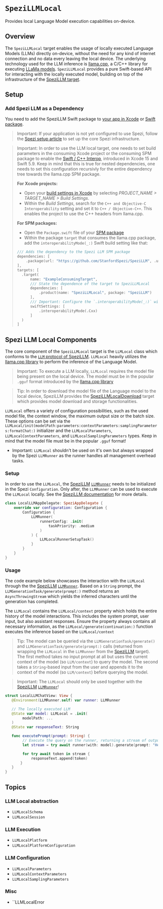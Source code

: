 # ``SpeziLLMLocal``

<!--
#
# This source file is part of the Stanford Spezi open source project
#
# SPDX-FileCopyrightText: 2023 Stanford University and the project authors (see CONTRIBUTORS.md)
#
# SPDX-License-Identifier: MIT
#       
-->

Provides local Language Model execution capabilities on-device.

## Overview

The ``SpeziLLMLocal`` target enables the usage of locally executed Language Models (LLMs) directly on-device, without the need for any kind of internet connection and no data every leaving the local device. The underlying technology used for the LLM inference is [llama.cpp](https://github.com/ggerganov/llama.cpp), a C/C++ library for executing [LLaMa models](https://ai.meta.com/llama/). ``SpeziLLMLocal`` provides a pure Swift-based API for interacting with the locally executed model, building on top of the infrastructure of the [SpeziLLM target](https://swiftpackageindex.com/stanfordspezi/spezillm/documentation/spezillm).

## Setup

### Add Spezi LLM as a Dependency

You need to add the SpeziLLM Swift package to
[your app in Xcode](https://developer.apple.com/documentation/xcode/adding-package-dependencies-to-your-app#) or
[Swift package](https://developer.apple.com/documentation/xcode/creating-a-standalone-swift-package-with-xcode#Add-a-dependency-on-another-Swift-package).

> Important: If your application is not yet configured to use Spezi, follow the [Spezi setup article](https://swiftpackageindex.com/stanfordspezi/spezi/documentation/spezi/initial-setup) to set up the core Spezi infrastructure.
 
> Important: In order to use the LLM local target, one needs to set build parameters in the consuming Xcode project or the consuming SPM package to enable the [Swift / C++ Interop](https://www.swift.org/documentation/cxx-interop/), introduced in Xcode 15 and Swift 5.9. Keep in mind that this is true for nested dependencies, one needs to set this configuration recursivly for the entire dependency tree towards the llama.cpp SPM package.  <!-- markdown-link-check-disable-line -->
> 
> **For Xcode projects:**
> - Open your [build settings in Xcode](https://developer.apple.com/documentation/xcode/configuring-the-build-settings-of-a-target/) by selecting *PROJECT_NAME > TARGET_NAME > Build Settings*.
> - Within the *Build Settings*, search for the `C++ and Objective-C Interoperability` setting and set it to `C++ / Objective-C++`. This enables the project to use the C++ headers from llama.cpp.
> 
> **For SPM packages:**
> - Open the `Package.swift` file of your [SPM package]((https://www.swift.org/documentation/package-manager/)) <!-- markdown-link-check-disable-line -->
> - Within the package `target` that consumes the llama.cpp package, add the `interoperabilityMode(_:)` Swift build setting like that:
> ```swift
> /// Adds the dependency to the Spezi LLM SPM package
> dependencies: [
>     .package(url: "https://github.com/StanfordSpezi/SpeziLLM", .upToNextMinor(from: "0.6.0"))
> ],
> targets: [
>   .target(
>       name: "ExampleConsumingTarget",
>       /// State the dependence of the target to SpeziLLMLocal
>       dependencies: [
>           .product(name: "SpeziLLMLocal", package: "SpeziLLM")
>       ],
>       /// Important: Configure the `.interoperabilityMode(_:)` within the `swiftSettings`
>       swiftSettings: [
>           .interoperabilityMode(.Cxx)
>       ]
>   )
> ]
>```

## Spezi LLM Local Components

The core component of the ``SpeziLLMLocal`` target is the ``LLMLocal`` class which conforms to the [`LLM` protocol of SpeziLLM](https://swiftpackageindex.com/stanfordspezi/spezillm/documentation/spezillm/llm). ``LLMLocal`` heavily utilizes the [llama.cpp library](https://github.com/ggerganov/llama.cpp) to perform the inference of the Language Model. 

> Important: To execute a LLM locally, ``LLMLocal`` requires the model file being present on the local device. 
> The model must be in the popular `.gguf` format introduced by the [llama.cpp library](https://github.com/ggerganov/llama.cpp)

> Tip: In order to download the model file of the Language model to the local device, SpeziLLM provides the [SpeziLLMLocalDownload](https://swiftpackageindex.com/stanfordspezi/spezillm/documentation/spezillmlocaldownload) target which provides model download and storage functionalities.

``LLMLocal`` offers a variety of configuration possibilities, such as the used model file, the context window, the maximum output size or the batch size. These options can be set via the ``LLMLocal/init(modelPath:parameters:contextParameters:samplingParameters:formatChat:)`` initializer and the ``LLMLocalParameters``, ``LLMLocalContextParameters``, and ``LLMLocalSamplingParameters`` types. Keep in mind that the model file must be in the popular `.gguf` format!

- Important: ``LLMLocal`` shouldn't be used on it's own but always wrapped by the Spezi `LLMRunner` as the runner handles all management overhead tasks.

### Setup

In order to use the ``LLMLocal``, the [SpeziLLM](https://swiftpackageindex.com/stanfordspezi/spezillm/documentation/spezillm) [`LLMRunner`](https://swiftpackageindex.com/stanfordspezi/spezillm/documentation/spezillm/llmrunner) needs to be initialized in the Spezi `Configuration`. Only after, the `LLMRunner` can be used to execute the ``LLMLocal`` locally.
See the [SpeziLLM documentation](https://swiftpackageindex.com/stanfordspezi/spezillm/documentation/spezillm) for more details.

```swift
class LocalLLMAppDelegate: SpeziAppDelegate {
    override var configuration: Configuration {
        Configuration {
            LLMRunner(
                runnerConfig: .init(
                    taskPriority: .medium
                )
            ) {
                LLMLocalRunnerSetupTask()
            }
        }
    }
}
```

### Usage

The code example below showcases the interaction with the ``LLMLocal`` through the the [SpeziLLM](https://swiftpackageindex.com/stanfordspezi/spezillm/documentation/spezillm) [`LLMRunner`](https://swiftpackageindex.com/stanfordspezi/spezillm/documentation/spezillm/llmrunner).
Based on a `String` prompt, the `LLMGenerationTask/generate(prompt:)` method returns an `AsyncThrowingStream` which yields the inferred characters until the generation has completed.

The ``LLMLocal`` contains the ``LLMLocal/context`` property which holds the entire history of the model interactions.
This includes the system prompt, user input, but also assistant responses.
Ensure the property always contains all necessary information, as the ``LLMLocal/generate(continuation:)`` function executes the inference based on the ``LLMLocal/context``

> Tip: The model can be queried via the `LLMGenerationTask/generate()` and `LLMGenerationTask/generate(prompt:)` calls (returned from wrapping the ``LLMLocal`` in the `LLMRunner` from the [SpeziLLM](https://swiftpackageindex.com/stanfordspezi/spezillm/documentation/spezillm) target).
    The first method takes no input prompt at all but uses the current context of the model (so `LLM/context`) to query the model.
    The second takes a `String`-based input from the user and appends it to the  context of the model (so `LLM/context`) before querying the model.

> Important: The ``LLMLocal`` should only be used together with the [SpeziLLM](https://swiftpackageindex.com/stanfordspezi/spezillm/documentation/spezillm) [`LLMRunner`](https://swiftpackageindex.com/stanfordspezi/spezillm/documentation/spezillm/llmrunner)!

```swift
struct LocalLLMChatView: View {
   @Environment(LLMRunner.self) var runner: LLMRunner

   // The locally executed LLM
   @State var model: LLMLocal = .init(
        modelPath: ...
   )
   @State var responseText: String

   func executePrompt(prompt: String) {
        // Execute the query on the runner, returning a stream of outputs
        let stream = try await runner(with: model).generate(prompt: "Hello LLM!")

        for try await token in stream {
            responseText.append(token)
       }
   }
}
```

## Topics

### LLM Local abstraction

- ``LLMLocalSchema``
- ``LLMLocalSession``

### LLM Execution

- ``LLMLocalPlatform``
- ``LLMLocalPlatformConfiguration``

### LLM Configuration

- ``LLMLocalParameters``
- ``LLMLocalContextParameters``
- ``LLMLocalSamplingParameters``

### Misc

- ``LLMLocalError
